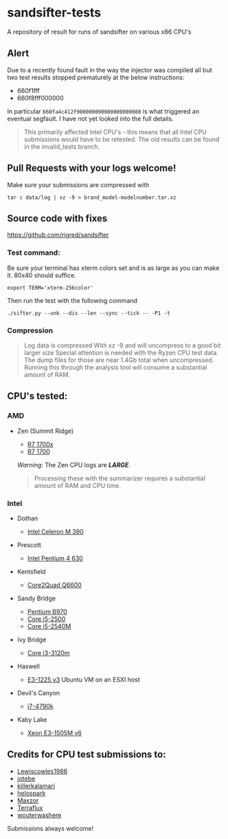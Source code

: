# sandsifter-tests
A repository of result for runs of sandsifter on various x86 CPU's

## Alert
Due to a recently found fault in the way the injector was compiled all but two test results stopped prematurely at the below instructions:
 * 660f1fff
 * 660f8fff000000

In particular `660fa4c412f900000000000000000000` is what triggered an eventual segfault. I have not yet looked into the full details.

> This primarily affected Intel CPU's - this means that all Intel CPU submissions would have to be retested. The old results can be found in the invalid_tests branch.

## Pull Requests with your logs welcome!

Make sure your submissions are compressed with
```
tar c data/log | xz -9 > brand_model-modelnumber.tar.xz
```
## Source code with fixes

https://github.com/rigred/sandsifter


### Test command:

Be sure your terminal has xterm colors set and is as large as you can make it. 80x40 should suffice.
```
export TERM='xterm-256color'
```

Then run the test with the following command
```
./sifter.py --unk --dis --len --sync --tick -- -P1 -t
```

### Compression
> Log data is compressed With xz -9 and will uncompress to a good bit larger size
Special attention is needed with the Ryzen CPU test data. The dump files for those are near 1.4Gb total when uncompressed. 
Running this through the analysis tool will consume a substantial amount of RAM.

## CPU's tested:

### AMD

* Zen (Summit Ridge)
    * [R7 1700x](https://github.com/rigred/sandsifter-tests/blob/master/amd/Zen/ryzen-1700x.tar.xz)
    * [R7 1700](https://github.com/rigred/sandsifter-tests/blob/master/amd/Zen/amd_ryzen-1700.tar.xz)

    *Warning:* The Zen CPU logs are ***LARGE***. 
    > Processing these with the summarizer requires a substantial amount of RAM and CPU time.

### Intel

* Dothan
    * [Intel Celeron M 390](https://github.com/rigred/sandsifter-tests/blob/master/intel/intel_celeron-M-390.tar.xz)

* Prescott
    * [Intel Pentium 4 630](https://github.com/rigred/sandsifter-tests/blob/master/intel/intel_pentium-4-630.tar.xz)
    
* Kentsfield
    * [Core2Quad Q6600](https://github.com/rigred/sandsifter-tests/blob/master/intel/intel_core-2-quad-Q6600.tar.xz)

* Sandy Bridge
    * [Pentium B970](https://github.com/rigred/sandsifter-tests/blob/master/intel/intel_pentium-B970.tar.xz)
    * [Core i5-2500](https://github.com/rigred/sandsifter-tests/blob/master/intel/intel_i5-2500.tar.xz)
    * [Core i5-2540M](https://github.com/rigred/sandsifter-tests/blob/master/intel/intel_i5-2540M.tar.xz)

* Ivy Bridge
    * [Core i3-3120m](https://github.com/rigred/sandsifter-tests/blob/master/intel/intel_i3-3120M.tar.xz)
    
* Haswell
    * [E3-1225 v3](https://github.com/rigred/sandsifter-tests/blob/master/intel/intel_xeon-E3-1225-v3.tar.xz) Ubuntu VM on an ESXI host

* Devil's Canyon
    * [i7-4790k](https://github.com/rigred/sandsifter-tests/blob/master/intel/intel_i7-4790K.tar.xz)
    
* Kaby Lake
    * [Xeon E3-1505M v6](https://github.com/rigred/sandsifter-tests/blob/master/intel/intel_xeon-E3-1505M-v6.tar.xz)

    
## Credits for CPU test submissions to:

* [Lewiscowles1986](https://github.com/Lewiscowles1986)
* [jotebe](https://github.com/jotebe)
* [killerkalamari](https://github.com/killerkalamari)
* [helospark](https://github.com/helospark)
* [Maxzor](https://github.com/Maxzor)
* [Terraflux](https://github.com/Terraflux)
* [wouterwashere](https://github.com/wouterwashere)

Submissions always welcome!

